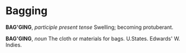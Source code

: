 # Bagging

**BAG'GING**, _participle present tense_ Swelling; becoming protuberant.

**BAG'GING**, _noun_ The cloth or materials for bags. U.States. Edwards' W. Indies.